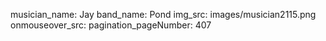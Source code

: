 musician_name: Jay
band_name: Pond
img_src: images/musician2115.png
onmouseover_src: 
pagination_pageNumber: 407